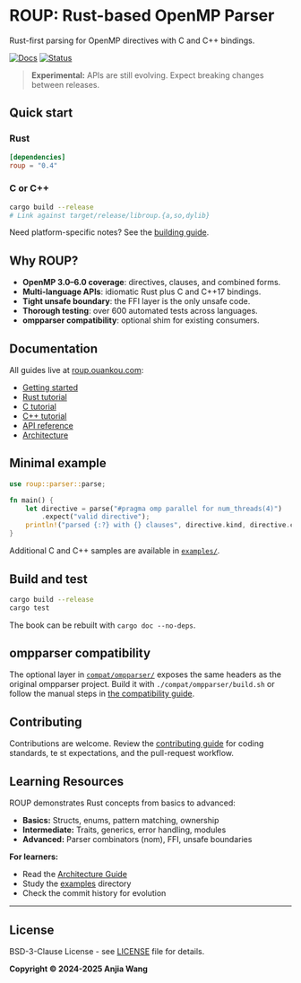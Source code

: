 # ROUP: Rust-based OpenMP Parser

Rust-first parsing for OpenMP directives with C and C++ bindings.

[![Docs](https://img.shields.io/badge/docs-roup.ouankou.com-blue)](https://roup.ouankou.com)
[![Status](https://img.shields.io/badge/status-experimental-orange)](https://github.com/ouankou/roup)

> **Experimental:** APIs are still evolving. Expect breaking changes between releases.

## Quick start

### Rust
```toml
[dependencies]
roup = "0.4"
```

### C or C++
```bash
cargo build --release
# Link against target/release/libroup.{a,so,dylib}
```

Need platform-specific notes? See the [building guide](https://roup.ouankou.com/building.html).

## Why ROUP?

- **OpenMP 3.0–6.0 coverage**: directives, clauses, and combined forms.
- **Multi-language APIs**: idiomatic Rust plus C and C++17 bindings.
- **Tight unsafe boundary**: the FFI layer is the only unsafe code.
- **Thorough testing**: over 600 automated tests across languages.
- **ompparser compatibility**: optional shim for existing consumers.

## Documentation

All guides live at [roup.ouankou.com](https://roup.ouankou.com):

- [Getting started](https://roup.ouankou.com/getting-started.html)
- [Rust tutorial](https://roup.ouankou.com/rust-tutorial.html)
- [C tutorial](https://roup.ouankou.com/c-tutorial.html)
- [C++ tutorial](https://roup.ouankou.com/cpp-tutorial.html)
- [API reference](https://roup.ouankou.com/api-reference.html)
- [Architecture](https://roup.ouankou.com/architecture.html)

## Minimal example

```rust
use roup::parser::parse;

fn main() {
    let directive = parse("#pragma omp parallel for num_threads(4)")
        .expect("valid directive");
    println!("parsed {:?} with {} clauses", directive.kind, directive.clauses.len());
}
```

Additional C and C++ samples are available in [`examples/`](examples/).

## Build and test

```bash
cargo build --release
cargo test
```

The book can be rebuilt with `cargo doc --no-deps`.

## ompparser compatibility

The optional layer in [`compat/ompparser/`](compat/ompparser/) exposes the same headers as the original ompparser project. Build
 it with `./compat/ompparser/build.sh` or follow the manual steps in
 [the compatibility guide](docs/book/src/ompparser-compat.md).

## Contributing

Contributions are welcome. Review the [contributing guide](https://roup.ouankou.com/contributing.html) for coding standards, te
st expectations, and the pull-request workflow.

## Learning Resources

ROUP demonstrates Rust concepts from basics to advanced:

- **Basics:** Structs, enums, pattern matching, ownership
- **Intermediate:** Traits, generics, error handling, modules
- **Advanced:** Parser combinators (nom), FFI, unsafe boundaries

**For learners:**
- Read the [Architecture Guide](https://roup.ouankou.com/architecture.html)
- Study the [examples](examples/) directory
- Check the commit history for evolution

---

## License

BSD-3-Clause License - see [LICENSE](LICENSE) file for details.

**Copyright © 2024-2025 Anjia Wang**
